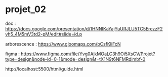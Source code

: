 # projet_02
doc : https://docs.google.com/presentation/d/1HNNIKaYajYuURJLU5TC5ErezzF2vh5_4M5mV3td2-pM/edit#slide=id.p

arborescence : https://www.gloomaps.com/bCsfKliFcN

figma : https://www.figma.com/file/Yvg0AjkMOaLC3h9Oi5XsCV/Projet?type=design&node-id=0-1&mode=design&t=tX1N9t6NFMRdimbf-0

http://localhost:5500/html/guide.html